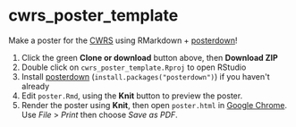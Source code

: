 # cwrs_poster_template

<!-- badges: start -->
<!-- badges: end -->

Make a poster for the [CWRS](https://waterstudies.ca/) using RMarkdown + [posterdown](https://github.com/brentthorne/posterdown)!

1. Click the green **Clone or download** button above, then **Download ZIP**
2. Double click on `cwrs_poster_template.Rproj` to open RStudio
3. Install [posterdown](https://github.com/brentthorne/posterdown) (`install.packages("posterdown")`) if you haven't already
4. Edit `poster.Rmd`, using the **Knit** button to preview the poster.
5. Render the poster using **Knit**, then open `poster.html` in [Google Chrome](https://google.com/chrome). Use *File* > *Print* then choose *Save as PDF*.
